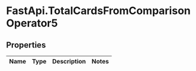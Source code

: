# FastApi.TotalCardsFromComparisonOperator5

## Properties
Name | Type | Description | Notes
------------ | ------------- | ------------- | -------------
